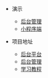 * 演示
  * [后台管理](https://github.com/Jackson0714/PassJava-Portal)
  * [小程序端](https://www.cnblogs.com/jackson0714/p/passJava2.html)

* 项目地址
  * [后台平台](https://github.com/Jackson0714/PassJava-Platform)
  * [后台管理](https://github.com/Jackson0714/PassJava-Portal)
  * [学习教程](https://github.com/Jackson0714/PassJava-Learning)